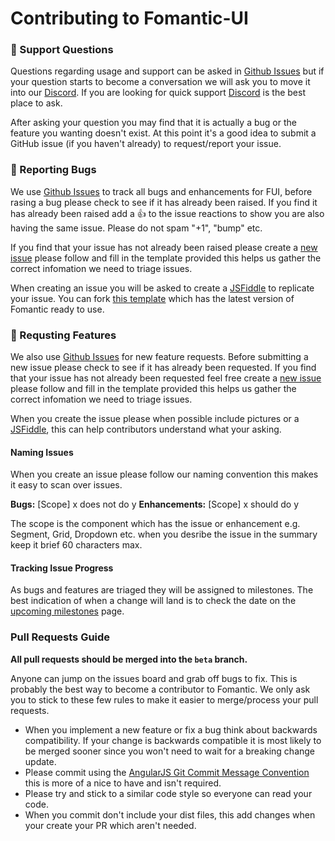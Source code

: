 # Contributing to Fomantic-UI

### :notebook: Support Questions

Questions regarding usage and support can be asked in [Github Issues](https://github.com/fomantic/Fomantic-UI/issues) but if your question starts to become a conversation we will ask you to move it into our [Discord](https://discordapp.com/invite/YChxjJ3). If you are looking for quick support [Discord](https://discordapp.com/invite/YChxjJ3) is the best place to ask.

After asking your question you may find that it is actually a bug or the feature you wanting doesn't exist. At this point it's a good idea to submit a GitHub issue (if you haven't already) to request/report your issue.

### :bug: Reporting Bugs

We use [Github Issues](https://github.com/fomantic/Fomantic-UI/issues) to track all bugs and enhancements for FUI, before rasing a bug please check to see if it has already been raised. If you find it has already been raised add a :thumbsup: to the issue reactions to show you are also having the same issue. Please do not spam "+1", "bump" etc.

If you find that your issue has not already been raised please create a [new issue](https://github.com/fomantic/Fomantic-UI/issues/new?template=Bug_report.md) please follow and fill in the template provided this helps us gather the correct infomation we need to triage issues.

When creating an issue you will be asked to create a [JSFiddle](https://jsfiddle.net/31d6y7mn) to replicate your issue. You can fork [this template](https://jsfiddle.net/31d6y7mn) which has the latest version of Fomantic ready to use.

### :crystal_ball: Requsting Features

We also use [Github Issues](https://github.com/fomantic/Fomantic-UI/issues) for new feature requests. Before submitting a new issue please check to see if it has already been requested. If you find that your issue has not already been requested feel free create a [new issue](https://github.com/fomantic/Fomantic-UI/issues/new?template=Feature_request.md) please follow and fill in the template provided this helps us gather the correct infomation we need to triage issues.

When you create the issue please when possible include pictures or a [JSFiddle](https://jsfiddle.net/31d6y7mn), this can help contributors understand what your asking.

#### Naming Issues

When you create an issue please follow our naming convention this makes it easy to scan over issues.

**Bugs:** [Scope] x does not do y
**Enhancements:** [Scope] x should do y

The scope is the component which has the issue or enhancement e.g. Segment, Grid, Dropdown etc. when you desribe the issue in the summary keep it brief 60 characters max.

#### Tracking Issue Progress

As bugs and features are triaged they will be assigned to milestones. The best indication of when a change will land is to check the date on the  [upcoming milestones](https://github.com/fomantic/Fomantic-UI/milestones) page.

### Pull Requests Guide

**All pull requests should be merged into the `beta` branch.**

Anyone can jump on the issues board and grab off bugs to fix. This is probably the best way to become a contributor to Fomantic. We only ask you to stick to these few rules to make it easier to merge/process your pull requests.

- When you implement a new feature or fix a bug think about backwards compatibility. If your change is backwards compatible it is most likely to be merged sooner since you won't need to wait for a breaking change update.
- Please commit using the [AngularJS Git Commit Message Convention](https://gist.github.com/stephenparish/9941e89d80e2bc58a153) this is more of a nice to have and isn't required.
- Please try and stick to a similar code style so everyone can read your code.
- When you commit don't include your dist files, this add changes when your create your PR which aren't needed.
